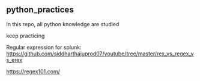 ## python_practices

In this repo, all python knowledge are studied 

keep practicing


Regular expression for splunk: https://github.com/siddharthajuprod07/youtube/tree/master/rex_vs_regex_vs_erex


https://regex101.com/